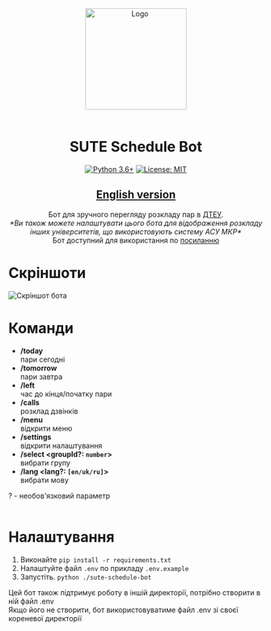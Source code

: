 <div align="center">
<img src="https://user-images.githubusercontent.com/81159301/193612153-e085ffb7-230b-413c-a7b2-c450536cd397.png" alt="Logo" width="200"><br><br>

# SUTE Schedule Bot

[![Python 3.6+](https://img.shields.io/badge/python-3.6+-blue.svg)](https://www.python.org/downloads)
[![License: MIT](https://img.shields.io/badge/License-MIT-yellow.svg)](LICENSE)

## [English version](README.md)
Бот для зручного перегляду розкладу пар в [ДТЕУ](https://mia1.knute.edu.ua).<br>
*\*Ви також можете налаштувати цього бота для відображення розкладу інших університетів, що використовують систему АСУ МКР\**<br>
Бот доступний для використання по [посиланню](https://t.me/dteubot)<br>

</div>

# Скріншоти
![Скріншот бота](https://user-images.githubusercontent.com/81159301/193561985-2414eafb-3423-4ef6-b149-24926831df7a.png)

# Команди

* **/today**<br>
    пари сегодні
* **/tomorrow**<br>
    пари завтра
* **/left**<br>
    час до кінця/початку пари
* **/calls**<br>
    розклад дзвінків
* **/menu**<br>
    відкрити меню
* **/settings**<br>
    відкрити налаштування
* **/select \<groupId?: `number`\>**<br>
    вибрати групу
* **/lang \<lang?: `[en/uk/ru]`\>**<br>
    вибрати мову

? - необов'язковий параметр
<br><br>

# Налаштування

1. Виконайте `pip install -r requirements.txt`
2. Налаштуйте файл `.env` по прикладу `.env.example`
3. Запустіть. `python ./sute-schedule-bot`

Цей бот також підтримує роботу в іншій директорії, потрібно створити в ній файл .env<br>
Якщо його не створити, бот використовуватиме файл .env зі своєї кореневої директорії

